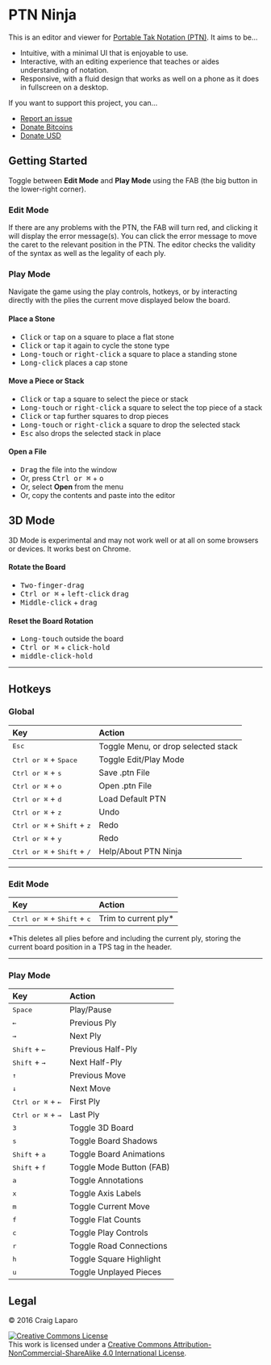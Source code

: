 # PTN Ninja

This is an editor and viewer for [Portable Tak Notation (PTN)](https://www.reddit.com/r/Tak/wiki/portable_tak_notation). It aims to be...

* Intuitive, with a minimal UI that is enjoyable to use.
* Interactive, with an editing experience that teaches or aides understanding of notation.
* Responsive, with a fluid design that works as well on a phone as it does in fullscreen on a desktop.

If you want to support this project, you can...

* [Report an issue](https://github.com/gruppler/PTN-Ninja/issues/)
* [Donate Bitcoins](bitcoin:12mD2HUNb4MJoLfVDDLS1wep1hdhrSY3L8)
* [Donate USD](https://www.paypal.me/gruppler)

## Getting Started
Toggle between **Edit Mode** and **Play Mode** using the FAB (the big button in the lower-right corner).

### Edit Mode
If there are any problems with the PTN, the FAB will turn red, and clicking it will display the error message(s). You can click the error message to move the caret to the relevant position in the PTN. The editor checks the validity of the syntax as well as the legality of each ply.

### Play Mode
Navigate the game using the play controls, hotkeys, or by interacting directly with the plies the current move displayed below the board.

#### Place a Stone
- <kbd>Click</kbd> or <kbd>tap</kbd> on a square to place a flat stone
- <kbd>Click</kbd> or <kbd>tap</kbd> it again to cycle the stone type
- <kbd>Long-touch</kbd> or <kbd>right-click</kbd> a square to place a standing stone
- <kbd>Long-click</kbd> places a cap stone

#### Move a Piece or Stack
- <kbd>Click</kbd> or <kbd>tap</kbd> a square to select the piece or stack
- <kbd>Long-touch</kbd> or <kbd>right-click</kbd> a square to select the top piece of a stack
- <kbd>Click</kbd> or <kbd>tap</kbd> further squares to drop pieces
- <kbd>Long-touch</kbd> or <kbd>right-click</kbd> a square to drop the selected stack
- <kbd>Esc</kbd> also drops the selected stack in place

#### Open a File
- <kbd>Drag</kbd> the file into the window
- Or, press <kbd>Ctrl or &#x2318;</kbd> + <kbd>o</kbd>
- Or, select **Open** from the menu
- Or, copy the contents and paste into the editor

## 3D Mode
3D Mode is experimental and may not work well or at all on some browsers or devices. It works best on Chrome.

#### Rotate the Board
- <kbd>Two-finger-drag</kbd>
- <kbd>Ctrl or &#x2318;</kbd> + <kbd>left-click</kbd> <kbd>drag</kbd>
- <kbd>Middle-click</kbd> + <kbd>drag</kbd>

#### Reset the Board Rotation
- <kbd>Long-touch</kbd> outside the board
- <kbd>Ctrl or &#x2318;</kbd> + <kbd>click-hold</kbd>
- <kbd>middle-click-hold</kbd>

---
## Hotkeys
### Global
Key|Action
:--|:--
<kbd>Esc</kbd>|Toggle Menu, or drop selected stack
<kbd>Ctrl or &#x2318;</kbd> + <kbd>Space</kbd>|Toggle Edit/Play Mode
<kbd>Ctrl or &#x2318;</kbd> + <kbd>s</kbd>|Save .ptn File
<kbd>Ctrl or &#x2318;</kbd> + <kbd>o</kbd>|Open .ptn File
<kbd>Ctrl or &#x2318;</kbd> + <kbd>d</kbd>|Load Default PTN
<kbd>Ctrl or &#x2318;</kbd> + <kbd>z</kbd>|Undo
<kbd>Ctrl or &#x2318;</kbd> + <kbd>Shift</kbd> + <kbd>z</kbd>|Redo
<kbd>Ctrl or &#x2318;</kbd> + <kbd>y</kbd>|Redo
<kbd>Ctrl or &#x2318;</kbd> + <kbd>Shift</kbd> + <kbd>/</kbd>|Help/About PTN Ninja

---
### Edit Mode
Key|Action
:--|:--
<kbd>Ctrl or &#x2318;</kbd> + <kbd>Shift</kbd> + <kbd>c</kbd>|Trim to current ply*

\*This deletes all plies before and including the current ply, storing the current board position in a TPS tag in the header.

---
### Play Mode
Key|Action
:--|:--
<kbd>Space</kbd>|Play/Pause
<kbd>&larr;</kbd>|Previous Ply
<kbd>&rarr;</kbd>|Next Ply
<kbd>Shift</kbd> + <kbd>&larr;</kbd>|Previous Half-Ply
<kbd>Shift</kbd> + <kbd>&rarr;</kbd>|Next Half-Ply
<kbd>&uarr;</kbd>|Previous Move
<kbd>&darr;</kbd>|Next Move
<kbd>Ctrl or &#x2318;</kbd> + <kbd>&larr;</kbd>|First Ply
<kbd>Ctrl or &#x2318;</kbd> + <kbd>&rarr;</kbd>|Last Ply
<kbd>3</kbd>|Toggle 3D Board
<kbd>s</kbd>|Toggle Board Shadows
<kbd>Shift</kbd> + <kbd>a</kbd>|Toggle Board Animations
<kbd>Shift</kbd> + <kbd>f</kbd>|Toggle Mode Button (FAB)
<kbd>a</kbd>|Toggle Annotations
<kbd>x</kbd>|Toggle Axis Labels
<kbd>m</kbd>|Toggle Current Move
<kbd>f</kbd>|Toggle Flat Counts
<kbd>c</kbd>|Toggle Play Controls
<kbd>r</kbd>|Toggle Road Connections
<kbd>h</kbd>|Toggle Square Highlight
<kbd>u</kbd>|Toggle Unplayed Pieces


## Legal
&copy; 2016 Craig Laparo

<a rel="license" href="http://creativecommons.org/licenses/by-nc-sa/4.0/"><img alt="Creative Commons License" style="border-width:0" src="https://i.creativecommons.org/l/by-nc-sa/4.0/88x31.png" /></a><br />This work is licensed under a <a rel="license" href="http://creativecommons.org/licenses/by-nc-sa/4.0/">Creative Commons Attribution-NonCommercial-ShareAlike 4.0 International License</a>.
